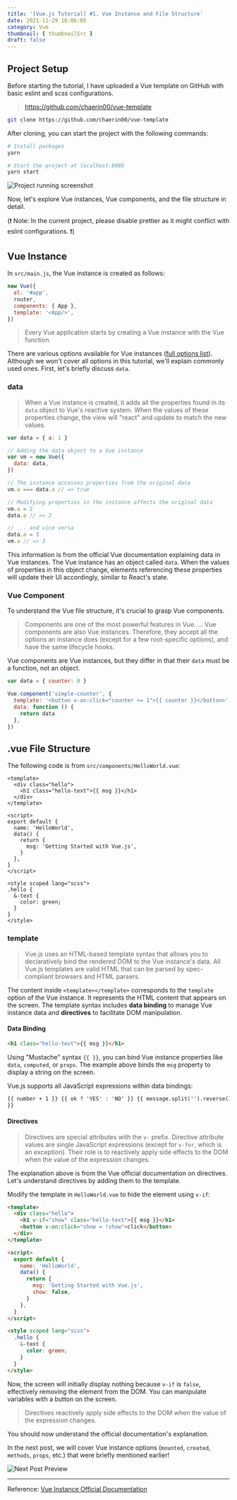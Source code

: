 ```yaml
---
title: '[Vue.js Tutorial] #1. Vue Instance and File Structure'
date: 2021-11-29 16:06:05
category: Vue
thumbnail: { thumbnailSrc }
draft: false
---
```


## Project Setup

Before starting the tutorial, I have uploaded a Vue template on GitHub with basic eslint and scss configurations.

> https://github.com/chaerin00/vue-template

```bash
git clone https://github.com/chaerin00/vue-template
```

After cloning, you can start the project with the following commands:

```bash
# Install packages
yarn

# Start the project at localhost:8080
yarn start
```

![Project running screenshot](https://images.velog.io/images/chaerin00/post/2c481751-c4ea-46e8-b085-0f1bb1a34289/image.png)

Now, let's explore Vue instances, Vue components, and the file structure in detail.

(❗ Note: In the current project, please disable prettier as it might conflict with eslint configurations. ❗)

## Vue Instance

In `src/main.js`, the Vue instance is created as follows:

```javascript
new Vue({
  el: '#app',
  router,
  components: { App },
  template: '<App/>',
})
```

> Every Vue application starts by creating a Vue instance with the Vue function.

There are various options available for Vue instances ([full options list](https://vuejs.org/v2/api/#propsData)). Although we won't cover all options in this tutorial, we'll explain commonly used ones. First, let's briefly discuss `data`.

### data

> When a Vue instance is created, it adds all the properties found in its `data` object to Vue's reactive system. When the values of these properties change, the view will "react" and update to match the new values.

```javascript
var data = { a: 1 }

// Adding the data object to a Vue instance
var vm = new Vue({
  data: data,
})

// The instance accesses properties from the original data
vm.a === data.a // => true

// Modifying properties in the instance affects the original data
vm.a = 2
data.a // => 2

// ... and vice versa
data.a = 3
vm.a // => 3
```

This information is from the official Vue documentation explaining data in Vue instances. The Vue instance has an object called `data`. When the values of properties in this object change, elements referencing these properties will update their UI accordingly, similar to React's state.

### Vue Component

To understand the Vue file structure, it's crucial to grasp Vue components.

> Components are one of the most powerful features in Vue. ...
> Vue components are also Vue instances. Therefore, they accept all the options an instance does (except for a few root-specific options), and have the same lifecycle hooks.

Vue components are Vue instances, but they differ in that their `data` must be a function, not an object.

```javascript
var data = { counter: 0 }

Vue.component('simple-counter', {
  template: '<button v-on:click="counter += 1">{{ counter }}</button>',
  data: function () {
    return data
  },
})
```

## .vue File Structure

The following code is from `src/components/HelloWorld.vue`:

```vue
<template>
  <div class="hello">
    <h1 class="hello-text">{{ msg }}</h1>
  </div>
</template>

<script>
export default {
  name: 'HelloWorld',
  data() {
    return {
      msg: 'Getting Started with Vue.js',
    }
  },
}
</script>

<style scoped lang="scss">
.hello {
  &-text {
    color: green;
  }
}
</style>
```

### template

> Vue.js uses an HTML-based template syntax that allows you to declaratively bind the rendered DOM to the Vue instance's data. All Vue.js templates are valid HTML that can be parsed by spec-compliant browsers and HTML parsers.

The content inside `<template></template>` corresponds to the `template` option of the Vue instance. It represents the HTML content that appears on the screen. The template syntax includes **data binding** to manage Vue instance data and **directives** to facilitate DOM manipulation.

#### Data Binding

```html
<h1 class="hello-text">{{ msg }}</h1>
```

Using "Mustache" syntax `{{ }}`, you can bind Vue instance properties like `data`, `computed`, or `props`. The example above binds the `msg` property to display a string on the screen.

Vue.js supports all JavaScript expressions within data bindings:

```html
{{ number + 1 }} {{ ok ? 'YES' : 'NO' }} {{ message.split('').reverse().join('')
}}
```

#### Directives

> Directives are special attributes with the `v-` prefix. Directive attribute values are single JavaScript expressions (except for `v-for`, which is an exception). Their role is to reactively apply side effects to the DOM when the value of the expression changes.

The explanation above is from the Vue official documentation on directives. Let's understand directives by adding them to the template.

Modify the template in `HelloWorld.vue` to hide the element using `v-if`:

```html
<template>
  <div class="hello">
    <h1 v-if="show" class="hello-text">{{ msg }}</h1>
    <button v-on:click="show = !show">click</button>
  </div>
</template>

<script>
  export default {
    name: 'HelloWorld',
    data() {
      return {
        msg: 'Getting Started with Vue.js',
        show: false,
      }
    },
  }
</script>

<style scoped lang="scss">
  .hello {
    &-text {
      color: green;
    }
  }
</style>
```

Now, the screen will initially display nothing because `v-if` is `false`, effectively removing the element from the DOM. You can manipulate variables with a button on the screen.

> Directives reactively apply side effects to the DOM when the value of the expression changes.

You should now understand the official documentation's explanation.

In the next post, we will cover Vue instance options (`mounted`, `created`, `methods`, `props`, etc.) that were briefly mentioned earlier!

![Next Post Preview](https://images.velog.io/images/chaerin00/post/2162c8b9-04d5-44e8-9445-73de364ebaa4/image.png)

---

Reference: [Vue Instance Official Documentation](https://vuejs.org/v2/guide/instance.html)
